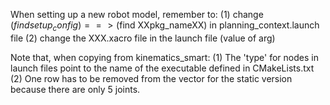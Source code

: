When setting up a new robot model, remember to:
(1) change ($find setup_config) ==> ($find XXpkg_nameXX) in planning_context.launch file
(2) change the XXX.xacro file in the launch file (value of arg)

Note that, when copying from kinematics_smart:
(1) The 'type' for nodes in launch files point to the name of the executable defined in CMakeLists.txt
(2) One row has to be removed from the vector for the static version because there are only 5 joints.
